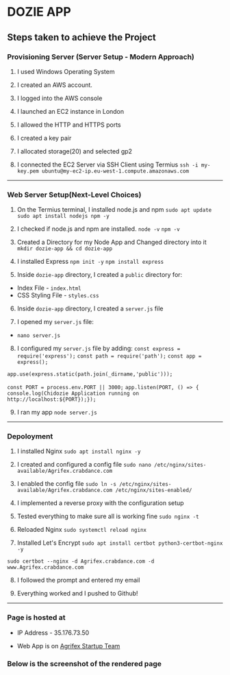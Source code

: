 # DOZIE APP

## Steps taken to achieve the Project

### Provisioning Server (Server Setup - Modern Approach)
1. I used Windows Operating System

2. I created an AWS account.

3. I logged into the AWS console

4. I launched an EC2 instance in London

5. I allowed the HTTP and HTTPS ports

6. I created a key pair

7. I allocated storage(20) and selected gp2

8. I connected the EC2 Server via SSH Client using Termius
`ssh -i my-key.pem ubuntu@my-ec2-ip.eu-west-1.compute.amazonaws.com`

***

###  Web Server Setup(Next-Level Choices)
1. On the Termius terminal, I installed node.js and npm
`sudo apt update`
`sudo apt install nodejs npm -y`

2. I checked if node.js and npm are installed.
`node -v`
`npm -v`

3. Created a Directory for my Node App and Changed directory into it
`mkdir dozie-app && cd dozie-app`

4. I installed Express
`npm init -y`
`npm install express`

5. Inside `dozie-app` directory, I created a `public` directory for:
* Index File - `index.html`
* CSS Styling File - `styles.css`

6. Inside `dozie-app` directory, I created a `server.js` file

7. I opened my `server.js` file:
* `nano server.js`

8. I configured my `server.js` file by adding:
`const express = require('express');`
`const path = require('path');`
`const app = express();`

`app.use(express.static(path.join(_dirname,'public')));`

`const PORT = process.env.PORT || 3000;`
``app.listen(PORT, () => { console.log(Chidozie Application running on http://localhost:${PORT});});``

9. I ran my app `node server.js`

***

### Depoloyment 
1. I installed Nginx
`sudo apt install nginx -y`

2. I created and configured a config file
`sudo nano /etc/nginx/sites-available/Agrifex.crabdance.com`

3. I enabled the config file
`sudo ln -s /etc/nginx/sites-available/Agrifex.crabdance.com /etc/nginx/sites-enabled/`

4. I implemented a reverse proxy with the configuration setup

5. Tested everything to make sure all is working fine
`sudo nginx -t`

6. Reloaded Nginx
`sudo systemctl reload nginx`

7. Installed Let's Encrypt
`sudo apt install certbot python3-certbot-nginx -y`

`sudo certbot --nginx -d Agrifex.crabdance.com -d www.Agrifex.crabdance.com`

8. I followed the prompt and entered my email

9. Everything worked and I pushed to Github!

***

### Page is hosted at

* IP Address - 35.176.73.50

* Web App is on [Agrifex Startup Team](agrifex.crabdance.com)

### Below is the screenshot of the rendered page
